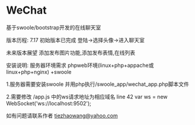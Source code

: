 # WeChat
基于swoole/bootstrap开发的在线聊天室

版本历程:
7.17 初始版本已完成
      登陆->选择头像->进入聊天室

未来版本展望
添加发布图片功能,添加发布表情,在线列表

安装说明:
服务器环境需求  phpweb环境(linux+php+appache或linux+php+nginx)  +swoole

1.服务器需要安装swoole  并用php执行/swoole_app/wechat_app.php脚本文件

2.需要修改  /app.js  中的ws请求地址为相应域名
line 42 
var ws = new WebSocket('ws://localhost:9502');

如有问题请联系作者 tiezhaowang@yahoo.com

